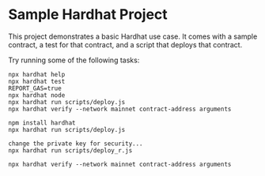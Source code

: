 # Sample Hardhat Project

This project demonstrates a basic Hardhat use case. It comes with a sample contract, a test for that contract, and a script that deploys that contract.

Try running some of the following tasks:

```shell
npx hardhat help
npx hardhat test
REPORT_GAS=true  
npx hardhat node
npx hardhat run scripts/deploy.js
npx hardhat verify --network mainnet contract-address arguments
```

``````install process
npm install hardhat
npx hardhat run scripts/deploy.js

change the private key for security...
npx hardhat run scripts/deploy_r.js

npx hardhat verify --network mainnet contract-address arguments

````````````````````